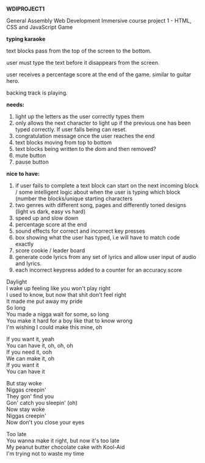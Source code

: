 **WDIPROJECT1**

General Assembly Web Development Immersive course project 1 - HTML, CSS and JavaScript Game

**typing karaoke**

text blocks pass from the top of the screen to the bottom.

user must type the text before it disappears from the screen.

user receives a percentage score at the end of the game.  similar to guitar hero.

backing track is playing.


**needs:**

1. light up the letters as the user correctly types them
2. only allows the next character to light up if the previous one has been typed correctly.  If user falls being can reset.
3. congratulation message once the user reaches the end
4. text blocks moving from top to bottom
5. text blocks being written to the dom and then removed?
6. mute button
7. pause button 

**nice to have:**

1. if user fails to complete a text block can start on the next incoming block / some intelligent logic about when the user is typing which block (number the blocks/unique starting characters
2. two genres with different song, pages and differently toned designs (light vs dark, easy vs hard)
3. speed up and slow down
4. percentage score at the end
5. sound effects for correct and incorrect key presses
6. box showing what the user has typed, i.e will have to match code exactly
7. score cookie / leader board
8. generate code lyrics from any set of lyrics and allow user input of audio and lyrics.
9. each incorrect keypress added to a counter for an accuracy score





<p>Daylight<br>I wake up feeling like you won't play right<br>I used to know, but now that shit don't feel right<br>It made me put away my pride<br>So long<br>You made a nigga wait for some, so long<br>You make it hard for a boy like that to know wrong<br>I'm wishing I could make this mine, oh<br></p>
<p>If you want it, yeah<br>You can have it, oh, oh, oh<br>If you need it, ooh<br>We can make it, oh<br>If you want it<br>You can have it<br></p><p>But stay woke<br>Niggas creepin'<br>They gon' find you<br>Gon' catch you sleepin' (oh)<br>Now stay woke<br>Niggas creepin'<br>Now don't you close your eyes<br></p><p>Too late<br>You wanna make it right, but now it's too late<br>My peanut butter chocolate cake with Kool-Aid<br>I'm trying not to waste my time<br></p>